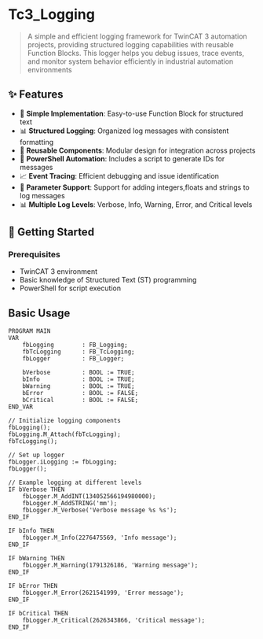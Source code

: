 # Tc3_Logging

> A simple and efficient logging framework for TwinCAT 3 automation projects,
> providing structured logging capabilities with reusable Function Blocks.
> This logger helps you debug issues, trace events, and monitor system behavior efficiently in industrial automation environments

## ✨ Features

- 🚀 **Simple Implementation**: Easy-to-use Function Block for structured text
- 📊 **Structured Logging**: Organized log messages with consistent formatting
- 🔧 **Reusable Components**: Modular design for integration across projects
- 📝 **PowerShell Automation**: Includes a script to generate IDs for messages
- 📈 **Event Tracing**: Efficient debugging and issue identification
- 🔢 **Parameter Support**: Support for adding integers,floats and strings to log messages
- 📊 **Multiple Log Levels**: Verbose, Info, Warning, Error, and Critical levels

## 🚀 Getting Started

### Prerequisites
- TwinCAT 3 environment
- Basic knowledge of Structured Text (ST) programming
- PowerShell for script execution


## Basic Usage

```iecst
PROGRAM MAIN
VAR
    fbLogging        : FB_Logging;
    fbTcLogging      : FB_TcLogging;
    fbLogger         : FB_Logger;
    
    bVerbose         : BOOL := TRUE;
    bInfo            : BOOL := TRUE;
    bWarning         : BOOL := TRUE;
    bError           : BOOL := FALSE;
    bCritical        : BOOL := FALSE;
END_VAR

// Initialize logging components
fbLogging();
fbLogging.M_Attach(fbTcLogging);
fbTcLogging();

// Set up logger
fbLogger.iLogging := fbLogging;
fbLogger();

// Example logging at different levels
IF bVerbose THEN
    fbLogger.M_AddINT(134052566194980000);
    fbLogger.M_AddSTRING('mm');
    fbLogger.M_Verbose('Verbose message %s %s');
END_IF

IF bInfo THEN
    fbLogger.M_Info(2276475569, 'Info message');
END_IF

IF bWarning THEN
    fbLogger.M_Warning(1791326186, 'Warning message');
END_IF

IF bError THEN
    fbLogger.M_Error(2621541999, 'Error message');
END_IF

IF bCritical THEN
    fbLogger.M_Critical(2626343866, 'Critical message');
END_IF
```
